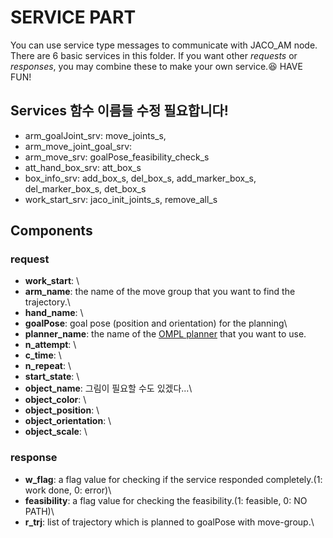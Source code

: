 # SERVICE PART

You can use service type messages to communicate with JACO_AM node.
There are 6 basic services in this folder.
If you want other *requests* or *responses*,
you may combine these to make your own service.:satisfied: HAVE FUN!

## Services 함수 이름들 수정 필요합니다!
+ arm_goalJoint_srv: move_joints_s, 
+ arm_move_joint_goal_srv: 
+ arm_move_srv: goalPose_feasibility_check_s
+ att_hand_box_srv: att_box_s
+ box_info_srv: add_box_s, del_box_s, add_marker_box_s, del_marker_box_s, det_box_s
+ work_start_srv: jaco_init_joints_s, remove_all_s

## Components

### request
+ **work_start**: \
+ **arm_name**: the name of the move group that you want to find the trajectory.\
+ **hand_name**: \
+ **goalPose**: goal pose (position and orientation) for the planning\
+ **planner_name**: the name of the [OMPL planner](https://moveit.ros.org/documentation/planners/) that you want to use.
+ **n_attempt**: \
+ **c_time**: \
+ **n_repeat**: \
+ **start_state**: \ 
+ **object_name**: 그림이 필요할 수도 있겠다...\
+ **object_color**: \
+ **object_position**: \
+ **object_orientation**: \
+ **object_scale**: \

### response
+ **w_flag**: a flag value for checking if the service responded completely.\(1: work done, 0: error)\
+ **feasibility**: a flag value for checking the feasibility.(1: feasible, 0: NO PATH)\
+ **r_trj**: list of trajectory which is planned to goalPose with move-group.\
